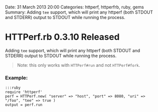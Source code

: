Date: 31 March 2013 20:00
Categories: httperf, httperfrb, ruby, gems
Summary: Adding `tee` support, which will print any httperf (both STDOUT and STDERR) output to STDOUT while running the process.

# HTTPerf.rb 0.3.10 Released

Adding `tee` support, which will print any httperf (both STDOUT and STDERR) output to STDOUT while running the process.

> Note: this only works with `HTTPerf#run` and not `HTTPerf#fork`.

### Example:

    :::ruby
    require 'httperf'
    perf = HTTPerf.new( "server" => "host", "port" => 8080, "uri" => "/foo", "tee" => true )
    output = perf.run


